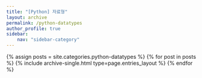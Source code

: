 ```yaml
---
title: "[Python] 자료형"
layout: archive
permalink: /python-datatypes
author_profile: true
sidebar:
    nav: "sidebar-category"
---
```



{% assign posts = site.categories.python-datatypes %}
{% for post in posts %} {% include archive-single.html type=page.entries_layout %} {% endfor %}